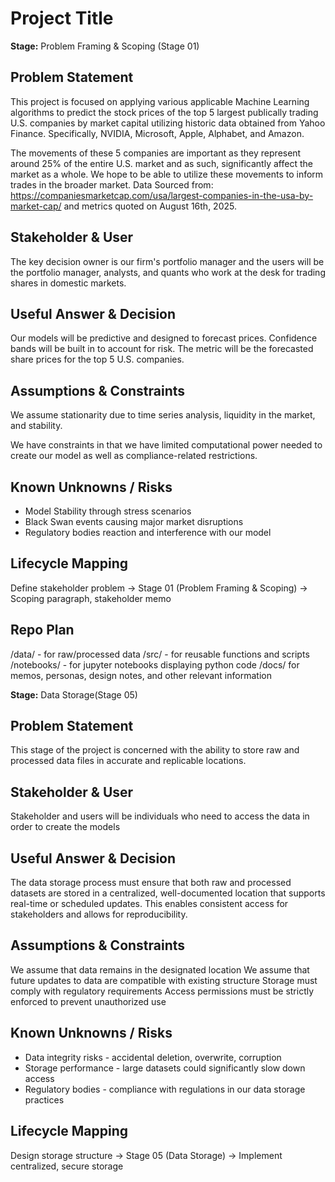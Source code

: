 # Project Title
**Stage:** Problem Framing & Scoping (Stage 01)
## Problem Statement
This project is focused on applying various applicable Machine Learning algorithms to predict the stock prices of the top 5 largest publically trading U.S. companies by market capital utilizing historic data obtained from Yahoo Finance. Specifically, NVIDIA, Microsoft, Apple, Alphabet, and Amazon. 

The movements of these 5 companies are important as they represent around 25% of the entire U.S. market and as such, significantly affect the market as a whole. We hope to be able to utilize these movements to inform trades in the broader market. Data Sourced from: https://companiesmarketcap.com/usa/largest-companies-in-the-usa-by-market-cap/ and metrics quoted on August 16th, 2025. 
## Stakeholder & User
The key decision owner is our firm's portfolio manager and the users will be the portfolio manager, analysts, and quants who work at the desk for trading shares in domestic markets. 
## Useful Answer & Decision
Our models will be predictive and designed to forecast prices. Confidence bands will be built in to account for risk. The metric will be the forecasted share prices for the top 5 U.S. companies. 
## Assumptions & Constraints
We assume stationarity due to time series analysis, liquidity in the market, and stability. 

We have constraints in that we have limited computational power needed to create our model as well as compliance-related restrictions. 
## Known Unknowns / Risks
- Model Stability through stress scenarios
- Black Swan events causing major market disruptions
- Regulatory bodies reaction and interference with our model
## Lifecycle Mapping
Define stakeholder problem → Stage 01 (Problem Framing & Scoping) → Scoping paragraph, stakeholder memo


## Repo Plan
/data/ - for raw/processed data
/src/ - for reusable functions and scripts
/notebooks/ - for jupyter notebooks displaying python code
/docs/ for memos, personas, design notes, and other relevant information


**Stage:** Data Storage(Stage 05)
## Problem Statement
This stage of the project is concerned with the ability to store raw and processed data files in accurate and replicable locations.
## Stakeholder & User
Stakeholder and users will be individuals who need to access the data in order to create the models
## Useful Answer & Decision
The data storage process must ensure that both raw and processed datasets are stored in a centralized, well-documented location that supports real-time or scheduled updates. This enables consistent access for stakeholders and allows for reproducibility.
## Assumptions & Constraints
We assume that data remains in the designated location
We assume that future updates to data are compatible with existing structure
Storage must comply with regulatory requirements
Access permissions must be strictly enforced to prevent unauthorized use
## Known Unknowns / Risks
- Data integrity risks - accidental deletion, overwrite, corruption
- Storage performance - large datasets could significantly slow down access
- Regulatory bodies - compliance with regulations in our data storage practices
## Lifecycle Mapping
Design storage structure → Stage 05 (Data Storage) → Implement centralized, secure storage
